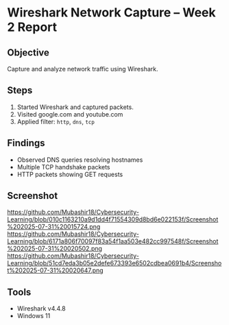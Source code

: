 # Wireshark Network Capture – Week 2 Report

## Objective
Capture and analyze network traffic using Wireshark.

## Steps
1. Started Wireshark and captured packets.
2. Visited google.com and youtube.com
3. Applied filter: `http`, `dns`, `tcp`

## Findings
- Observed DNS queries resolving hostnames
- Multiple TCP handshake packets
- HTTP packets showing GET requests

## Screenshot
https://github.com/Mubashir18/Cybersecurity-Learning/blob/010c1163210a9d1dd4f71554309d8bd6e022153f/Screenshot%202025-07-31%20015724.png
https://github.com/Mubashir18/Cybersecurity-Learning/blob/6171a806f70097f83a54f1aa503e482cc997548f/Screenshot%202025-07-31%20020502.png
https://github.com/Mubashir18/Cybersecurity-Learning/blob/51cd7eda3b05e2defe673393e6502cdbea0691b4/Screenshot%202025-07-31%20020647.png

## Tools
- Wireshark v4.4.8
- Windows 11
